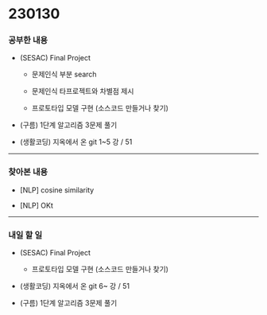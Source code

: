 # 230130

### 공부한 내용

- (SESAC) Final Project

  - 문제인식 부분 search

  - 문제인식 타프로젝트와 차별점 제시

  - 프로토타입 모델 구현 (소스코드 만들거나 찾기)

- (구름) 1단계 알고리즘 3문제 풀기

- (생활코딩) 지옥에서 온 git 1~5 강 / 51

---

### 찾아본 내용

- [NLP] cosine similarity

- [NLP] OKt

---

### 내일 할 일

- (SESAC) Final Project

  - 프로토타입 모델 구현 (소스코드 만들거나 찾기)

- (생활코딩) 지옥에서 온 git 6~ 강 / 51

- (구름) 1단계 알고리즘 3문제 풀기
